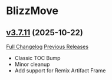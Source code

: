 # BlizzMove

## [v3.7.11](https://github.com/Kiatra/BlizzMove/tree/v3.7.11) (2025-10-22)
[Full Changelog](https://github.com/Kiatra/BlizzMove/compare/v3.7.10...v3.7.11) [Previous Releases](https://github.com/Kiatra/BlizzMove/releases)

- Classic TOC Bump  
- Minor cleanup  
- Add support for Remix Artifact Frame  
